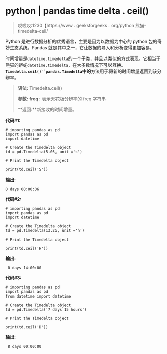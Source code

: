 # python | pandas time delta . ceil()

> 哎哎哎:1230【https://www . geeksforgeeks . org/python 熊猫-timedelta-ceil/

Python 是进行数据分析的优秀语言，主要是因为以数据为中心的 python 包的奇妙生态系统。Pandas 就是其中之一，它让数据的导入和分析变得更加容易。

时间增量是`datetime.timedelta`的一个子类，并且以类似的方式表现。它相当于熊猫的蟒蛇`datetime.timedelta`，在大多数情况下可以互换。**`Timedelta.ceil()``pandas.Timedelta`中的**方法用于将新的时间增量返回到该分辨率。

> **语法:** Timedelta.ceil()
> 
> **参数:**
> **freq :** 表示天花板分辨率的 freq 字符串
> 
> **返回:**新接收的时间增量。

**代码#1:**

```
# importing pandas as pd 
import pandas as pd 
import datetime

# Create the Timedelta object 
td = pd.Timedelta(5.05, unit ='s')

# Print the Timedelta object 

print(td.ceil('S'))
```

**输出:**

```
0 days 00:00:06
```

**代码#2:**

```
# importing pandas as pd 
import pandas as pd 
import datetime

# Create the Timedelta object 
td = pd.Timedelta(13.25, unit ='h')

# Print the Timedelta object 

print(td.ceil('H'))
```

**输出:**

```
 0 days 14:00:00
```

**代码#3:**

```
# importing pandas as pd 
import pandas as pd 
from datetime import datetime

# Create the Timedelta object 
td = pd.Timedelta('7 days 15 hours')

# Print the Timedelta object 

print(td.ceil('D'))
```

**输出:**

```
 8 days 00:00:00
```
